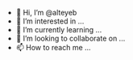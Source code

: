 - 👋 Hi, I’m @alteyeb
- 👀 I’m interested in ...
- 🌱 I’m currently learning ...
- 💞️ I’m looking to collaborate on ...
- 📫 How to reach me ...

<!---
alteyeb/alteyeb is a ✨ special ✨ repository because its `README.md` (this file) appears on your GitHub profile.
You can click the Preview link to take a look at your changes.
--->

